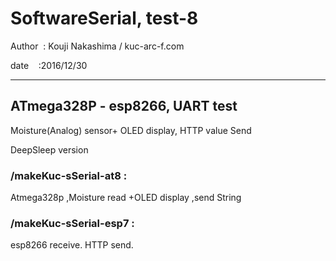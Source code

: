 ﻿# SoftwareSerial, test-8

 Author  : Kouji Nakashima / kuc-arc-f.com

 date    :2016/12/30

***

## ATmega328P - esp8266, UART test
Moisture(Analog) sensor+ OLED display, HTTP value Send

DeepSleep version

### /makeKuc-sSerial-at8 :
 Atmega328p ,Moisture read +OLED  display ,send String

### /makeKuc-sSerial-esp7 :
 esp8266 receive. HTTP send.

